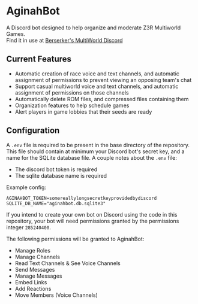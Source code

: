 # AginahBot
A Discord bot designed to help organize and moderate Z3R Multiworld Games.  
Find it in use at [Berserker's MultiWorld Discord](https://discord.gg/B5pjMYy)

## Current Features
- Automatic creation of race voice and text channels, and automatic assignment of permissions to prevent viewing
    an opposing team's chat
- Support casual multiworld voice and text channels, and automatic assignment of permissions on those channels
- Automatically delete ROM files, and compressed files containing them
- Organization features to help schedule games
- Alert players in game lobbies that their seeds are ready

## Configuration
A `.env` file is required to be present in the base directory of the repository. This file should contain
at minimum your Discord bot's secret key, and a name for the SQLite database file. A couple notes about
the `.env` file:
- The discord bot token is required
- The sqlite database name is required

Example config:
```.env
AGINAHBOT_TOKEN=somereallylongsecretkeyprovidedbydiscord
SQLITE_DB_NAME="aginahbot.db.sqlite3"
```

If you intend to create your own bot on Discord using the code in this repository, your bot will need
permissions granted by the permissions integer `285240400`.

The following permissions will be granted
to AginahBot:
- Manage Roles
- Manage Channels
- Read Text Channels & See Voice Channels
- Send Messages
- Manage Messages
- Embed Links
- Add Reactions
- Move Members (Voice Channels)
